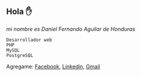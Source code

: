 ## Hola :hand:

*mi nombre es Daniel Fernando Aguilar de Honduras*

```
Desarrollador web
PHP
MySQL
PostgreSQL
```

Agregame:
[Facebook](https://www.facebook.com/fernandoR.96RM/),
[Linkedin](https://www.linkedin.com/in/fernando-rodriguez-9a9aa11a4/),
[Gmail](dfa.rodriguez@gmail.com)